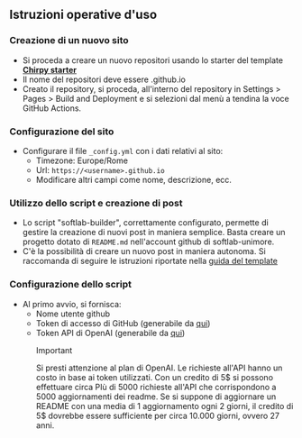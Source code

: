 ## Istruzioni operative d'uso

### Creazione di un nuovo sito
 - Si proceda a creare un nuovo repositori usando lo starter del template [**Chirpy starter**](https://github.com/new?template_name=chirpy-starter&template_owner=cotes2020)
 - Il nome del repositori deve essere <username>.github.io
 - Creato il repository, si proceda, all'interno del repository in Settings > Pages > Build and Deployment e si selezioni dal menù a tendina la voce GitHub Actions.

### Configurazione del sito
 - Configurare il file `_config.yml` con i dati relativi al sito:
   - Timezone: Europe/Rome
   - Url: `https://<username>.github.io`
   - Modificare altri campi come nome, descrizione, ecc.

### Utilizzo dello script e creazione di post
  - Lo script "softlab-builder", correttamente configurato, permette di gestire la creazione
di nuovi post in maniera semplice. Basta creare un progetto dotato di `README.md` nell'account
github di softlab-unimore.
  - C'è la possibilità di creare un nuovo post in maniera autonoma. Si raccomanda di seguire le 
istruzioni riportate nella [guida del template](https://chirpy.cotes.page/posts/write-a-new-post/)

### Configurazione dello script
 - Al primo avvio, si fornisca:
    - Nome utente github
    - Token di accesso di GitHub (generabile da [qui](https://github.com/settings/tokens))
    - Token API di OpenAI (generabile da [qui](https://platform.openai.com/api-keys))
       > [!IMPORTANT]
       > Si presti attenzione al plan di OpenAI. Le richieste all'API hanno un costo in base ai token utilizzati.
       Con un credito di 5$ si possono effettuare circa PIù di 5000 richieste all'API che corrispondono a 5000 
       aggiornamenti dei readme. Se si suppone di aggiornare un README con una media di 1 aggiornamento ogni 2
       giorni, il credito di 5$ dovrebbe essere sufficiente per circa 10.000 giorni, ovvero 27 anni.
